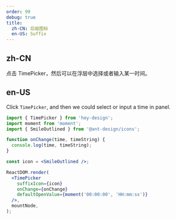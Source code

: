 ```yaml
---
order: 99
debug: true
title:
  zh-CN: 后缀图标
  en-US: Suffix
---
```


## zh-CN

点击 TimePicker，然后可以在浮层中选择或者输入某一时间。

## en-US

Click `TimePicker`, and then we could select or input a time in panel.

```jsx
import { TimePicker } from 'hey-design';
import moment from 'moment';
import { SmileOutlined } from '@ant-design/icons';

function onChange(time, timeString) {
  console.log(time, timeString);
}

const icon = <SmileOutlined />;

ReactDOM.render(
  <TimePicker
    suffixIcon={icon}
    onChange={onChange}
    defaultOpenValue={moment('00:00:00', 'HH:mm:ss')}
  />,
  mountNode,
);
```
